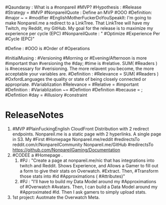 #Qaundaray : What is a #nonpareil #MVP?
	#Hypothesis : #Release #Strategy = #MVP
	#NonpareilQuote : Define an MVP #OOO
	#Definition: #major ~ = #modifier 
	#EnglishMotherFuckerDoYouSpeakIt: I'm going to make Nonpareil.me a redirect to a LinkTree. That LinkTree will have my Twitch, my Reddit, my GitHub. My goal for the release is to maximize my experience per cycle (EPC)
	#NonpareilQuote : " #Optimize #Experience Per #Cycle (EPC)"

#Define : #OOO is #Order of #Operations

#InitialMusing : #Versioning #Morning or #Evening/Afternoon is more #important than #versioning the #day; #time is #relative. SUM( #Readers ) is #necessary for #verisioning. The more relavent you become, the more acceptable your variables are. 
#Definition : #Relevance = SUM( #Readers )
	#OxfordLanguages the quality or state of being closely connected or appropriate.
#Variablization #Relevance = #Relative = #important 
#Definition : #Variablization ~= #Defintion 
#Definition #because = ;
#Defintiion #day = #illusiory #constraint

# ReleaseNotes

1. #MVP  #PlainFuckingEnglish CloudFront Distribution with 2 redirect endpoints. 
Nonpareil.me is a static page with 2 hyperlinks. A single page in S3. My #First #Homepage
Nonpareil.me/reddit #redirectsTo  reddit.com/r/NonpareilCommunity
Nonpareil.me/GitHub #redirectsTo  https://github.com/NonpareilGaming/Documentation
2. #CODEE a #Homepage .
	1. #PJ : "Create a page at nonpareil.me/nic that has integrations into twitch and Reddit. Shows Experience, and Allows a Gamer to fill out a form to give their stats on Overwatch. #Extract. Then, #Transform those stats into #id #Approximations ( #Attributes)"
	2. #PJ : "I'll have to build my Data Model around my #Approximations of #Overwatch #Avatars. Then, I can build a Data Model around my #Approximated #Id. Then I ask gamers to simply upload stats.
3. 1st project: Auotmate the Overwatch Meta.
